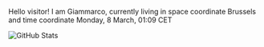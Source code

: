 Hello visitor! I am Giammarco, currently living in space coordinate Brussels and time coordinate Monday, 8 March, 01:09 CET

![GitHub Stats](https://github-readme-stats.vercel.app/api?username=grcasanova)
